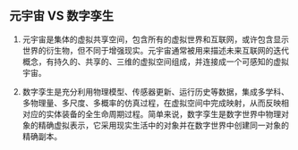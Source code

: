 
## 元宇宙 VS 数字孪生

1. 元宇宙是集体的虚拟共享空间，包含所有的虚拟世界和互联网，或许包含显示世界的衍生物，但不同于增强现实。元宇宙通常被用来描述未来互联网的迭代概念，有持久的、共享的、三维的虚拟空间组成，并连接成一个可感知的虚拟宇宙。

2. 数字孪生是充分利用物理模型、传感器更新、运行历史等数据，集成多学科、多物理量、多尺度、多概率的仿真过程，在虚拟空间中完成映射，从而反映相对应的实体装备的全生命周期过程。简单来说，数字孪生是数字世界中物理对象的精确虚拟表示，它采用现实生活中的对象并在数字世界中创建同一对象的精确副本。

